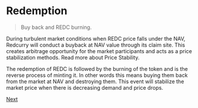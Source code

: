 # Redemption
> Buy back and REDC burning.

During turbulent market conditions when REDC price falls under the NAV, Redcurry will conduct a buyback at NAV value through its claim site. This creates arbitrage opportunity for the market participants and acts as a price stabilization methods. Read more about Price Stability.

The redemption of REDC is followed by the burning of the token and is the reverse process of minting it. In other words this means buying them back from the market at NAV and destroying them. This event will stabilize the market price when there is decreasing demand and price drops.

[Next](/asset/treasury/treasury.md)
